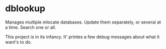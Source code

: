 # dblookup
Manages multiple mlocate databases. Update them separately, or several at a time.  Search one or all.

This project is in its infancy.  It' printes a few debug messages about what it want's to do.
